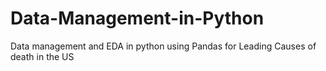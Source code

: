 # Data-Management-in-Python
Data management and EDA in python using Pandas for Leading Causes of death in the US
